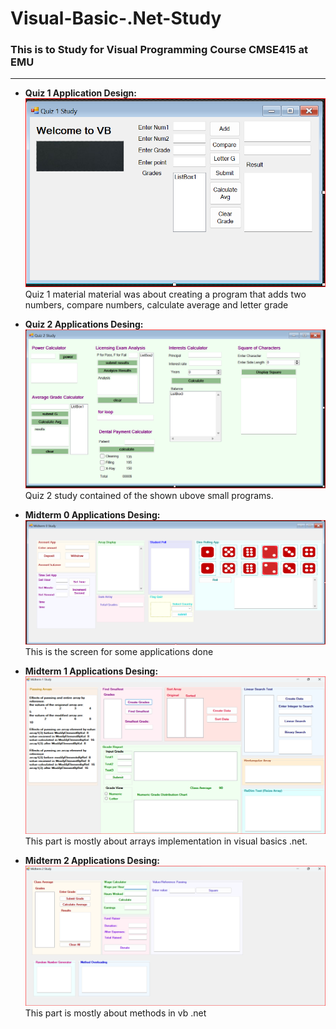 # Visual-Basic-.Net-Study
### This is to Study for Visual Programming Course CMSE415 at EMU <br> 
---

- **Quiz 1 Application Design:** <br>
![Quiz 1 Applications](https://github.com/alshubati99/Visual-Basic-.Net-Study/blob/main/Quiz1.png) <br>
Quiz 1 material material was about creating a program that adds two numbers, compare numbers, calculate average and letter grade <br>

- **Quiz 2 Applications Desing:** <br>
![Quiz 2 Applications](https://github.com/alshubati99/Visual-Basic-.Net-Study/blob/main/Quiz2.png) <br>
Quiz 2 study contained of the shown ubove small programs. <br>

- **Midterm 0 Applications Desing:** <br>
![Midterm 0 Applications](https://github.com/alshubati99/Visual-Basic-.Net-Study/blob/main/Midterm0.png) <br>
This is the screen for some applications done <br>

- **Midterm 1 Applications Desing:** <br>
![Medterm 1 Applications](https://github.com/alshubati99/Visual-Basic-.Net-Study/blob/main/Midterm1.png) <br>
This part is mostly about arrays implementation in visual basics .net. <br>

- **Midterm 2 Applications Desing:** <br>
![Midterm 2 Applications](https://github.com/alshubati99/Visual-Basic-.Net-Study/blob/main/Midterm2.png) <br>
This part is mostly about methods in vb .net <br> 
